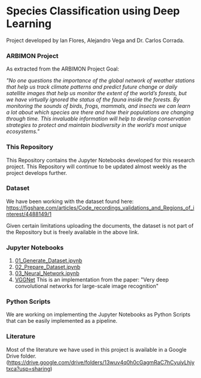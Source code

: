 # Species Classification using Deep Learning
Project developed by Ian Flores, Alejandro Vega and Dr. Carlos Corrada.

### ARBIMON Project
As extracted from the ARBIMON Project Goal:

*"No one questions the importance of the global network of weather stations that help us track climate patterns and predict future change or daily satellite images that help us monitor the extent of the world’s forests, but we have virtually ignored the status of the fauna inside the forests. By monitoring the sounds of birds, frogs, mammals, and insects we can learn a lot about which species are there and how their populations are changing through time. This invaluable information will help to develop conservation strategies to protect and maintain biodiversity in the world’s most unique ecosystems."*

### This Repository

This Repository contains the Jupyter Notebooks developed for this research project. This Repository will continue to be updated almost weekly as the project develops further.
### Dataset

We have been working with the dataset found here: https://figshare.com/articles/Code_recordings_validations_and_Regions_of_interest/4488149/1

Given certain limitations uploading the documents, the dataset is not part of the Repository but is freely available in the above link.

### Jupyter Notebooks
1. [01_Generate_Dataset.ipynb](https://github.com/ian-flores/Deep-Learning-Species-Identification/blob/master/Notebooks/01_Generate_Dataset.ipynb)
2. [02_Prepare_Dataset.ipynb](https://github.com/ian-flores/Deep-Learning-Species-Identification/blob/master/Notebooks/02_Prepare_Dataset.ipynb)
3. [03_Neural_Network.ipynb](https://github.com/ian-flores/Deep-Learning-Species-Identification/blob/master/Notebooks/03_Neural_Network.ipynb)
4. [VGGNet](https://github.com/ian-flores/Deep-Learning-Species-Identification/blob/master/Notebooks/VGGNet.ipynb)
This is an implementation from the paper: "Very deep convolutional networks for large-scale image recognition"

### Python Scripts
We are working on implementing the Jupyter Notebooks as Python Scripts that can be easily implemented as a pipeline. 

### Literature
Most of the literature we have used in this project is available in a Google Drive folder. (https://drive.google.com/drive/folders/13wuv4q0h0cGagmRaC7hCyuiyLhjytxca?usp=sharing)
